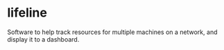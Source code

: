 # lifeline
Software to help track resources for multiple machines on a network, and display it to a dashboard.
